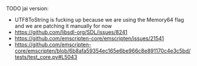 TODO jai version:
- UTF8ToString is fucking up because we are using the Memory64 flag and we are patching it manually for now
- https://github.com/libsdl-org/SDL/issues/8241
- https://github.com/emscripten-core/emscripten/issues/21541
- https://github.com/emscripten-core/emscripten/blob/6b8afa59354ec165e6be966c8e891170c4e3c5bd/tests/test_core.py#L5043